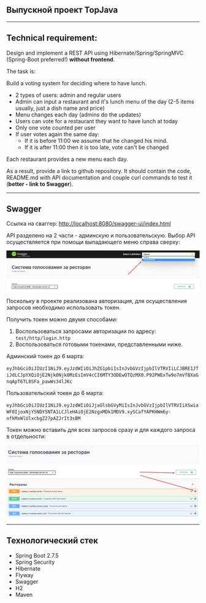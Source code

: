 ## Выпускной проект TopJava

-----------------------------
##  Technical requirement:
Design and implement a REST API using Hibernate/Spring/SpringMVC (Spring-Boot preferred!) **without frontend**.

The task is:

Build a voting system for deciding where to have lunch.

* 2 types of users: admin and regular users
* Admin can input a restaurant and it's lunch menu of the day (2-5 items usually, just a dish name and price)
* Menu changes each day (admins do the updates)
* Users can vote for a restaurant they want to have lunch at today
* Only one vote counted per user
* If user votes again the same day:
    - If it is before 11:00 we assume that he changed his mind.
    - If it is after 11:00 then it is too late, vote can't be changed

Each restaurant provides a new menu each day.

As a result, provide a link to github repository. It should contain the code, README.md with API documentation and couple curl commands to test it (**better - link to Swagger**).

-----------------------------

## Swagger

Ссылка на сваггер:
[http://localhost:8080/swagger-ui/index.html](http://localhost:8080/swagger-ui/index.html)

API разделено на 2 части - админскую и пользовательскую. Выбор API осуществляется при помощи выпадающего меню справа сверху:

![Выбор сваггера](readme-resources/profiles-swagger.jpg)

Поскольку в проекте реализована авторизация, для осуществления запросов необходимо использовать токен.

Получить токен можно двумя способами:
1. Воспользоваться запросами авторизации по адресу: `test/http/login.http`
2. Воспользоваться готовыми токенами, представленными ниже.

Админский токен до 6 марта:

`eyJhbGciOiJIUzI1NiJ9.eyJzdWIiOiJhZG1pbiIsInJvbGVzIjpbIlVTRVIiLCJBRE1JTiJdLCJpYXQiOjE2Njk0Njk0MzEsImV4cCI6MTY3ODEwOTQzMX0.P92PWExTw9o7mVfBXaGnqApT6TL8SFa_pawWs34lJKc`

Пользовательский токен до 6 марта:

`eyJhbGciOiJIUzI1NiJ9.eyJzdWIiOiJjaGlsbGVyMiIsInJvbGVzIjpbIlVTRVIiXSwiaWF0IjoxNjY5NDY5NTA1LCJleHAiOjE2NzgxMDk1MDV9.xySCafYAPKHWm6y-nfkMxWlUlxcbgZ27pAZJrIt3sBM`

Токен можно вставить для всех запросов сразу и для каждого запроса в отдельности:

![Куда вставить токен](readme-resources/insert-token.jpg)

-----------------------------

## Технологический стек

* Spring Boot 2.7.5
* Spring Security
* Hibernate
* Flyway
* Swagger
* H2
* Maven